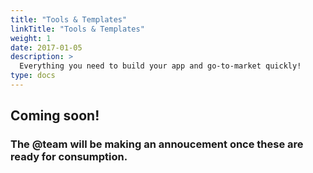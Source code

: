 ```yaml
---
title: "Tools & Templates"
linkTitle: "Tools & Templates"
weight: 1
date: 2017-01-05
description: >
  Everything you need to build your app and go-to-market quickly!
type: docs
---
```


## Coming soon!

### The @team will be making an annoucement once these are ready for consumption.

